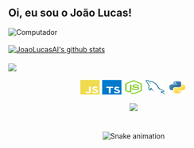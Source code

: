 ## Oi, eu sou o João Lucas! 

  <div>
      <img src="https://raw.githubusercontent.com/MicaelliMedeiros/micaellimedeiros/master/image/computer-illustration.png" alt="Computador">
  </div>
  <br>
  <div>
 <a href="https://github.com/joaolucasal">
    <a href="https://github.com/joaolucasal/github-readme-stats"><img align="center" src="https://github-readme-stats-joaolucasal.vercel.app/api?username=joaolucasal&show_icons=true&include_all_commits=true&theme=aura&hide_border=true" alt="JoaoLucasAl's github stats" /></a>
</div>
   <br>
<div>
   <a href="https://github.com/joaolucasal/github-readme-stats"><img align="center" src="https://github-readme-stats-joaolucasal.vercel.app/api/top-langs/?username=joaolucasal&layout=compact&theme=aura&hide_border=true&hide=html&count_private=true" /></a>
</div>

<div style="display: inline_block" align="center"><br>
  <img align="center" alt="Js" height="30" width="40" src="https://raw.githubusercontent.com/devicons/devicon/master/icons/javascript/javascript-plain.svg">
  <img align="center" alt="Js" height="30" width="40" src="https://raw.githubusercontent.com/devicons/devicon/master/icons/typescript/typescript-plain.svg">
  <img align="center" alt="Js" height="30" width="40" src="https://github.com/devicons/devicon/blob/master/icons/nodejs/nodejs-original.svg">
  <img align="center" alt="SQL" height="30" width="40" src="https://github.com/devicons/devicon/blob/master/icons/mysql/mysql-original.svg">
  <img align="center" alt="SQL" height="30" width="40" src="https://github.com/devicons/devicon/blob/master/icons/python/python-original.svg">
</div>
  
<br>
<div align="center"> 
  <a href=" www.linkedin.com/in/joaolucasal" target="_blank"><img src="https://img.shields.io/badge/-LinkedIn-%230077B5?style=for-the-badge&logo=linkedin&logoColor=white" target="_blank"></a> 
 
  #
  
  
  
  ![Snake animation](https://github.com/joaolucasal/joaolucasal/blob/output/github-contribution-grid-snake.svg)
 
  
</div>
